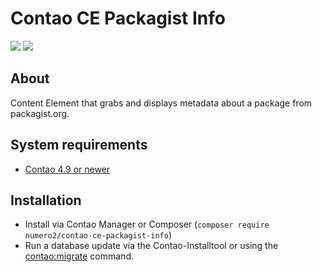 Contao CE Packagist Info
=======================

[![](https://img.shields.io/packagist/v/numero2/contao-ce-packagist-info.svg?style=flat-square)](https://packagist.org/packages/numero2/contao-ce-packagist-info) [![](https://img.shields.io/badge/License-LGPL%20v3-blue.svg?style=flat-square)](http://www.gnu.org/licenses/lgpl-3.0)

About
--
Content Element that grabs and displays metadata about a package from packagist.org.

System requirements
--

* [Contao 4.9 or newer](https://github.com/contao/contao)

Installation
--

* Install via Contao Manager or Composer (`composer require numero2/contao-ce-packagist-info`)
* Run a database update via the Contao-Installtool or using the [contao:migrate](https://docs.contao.org/dev/reference/commands/) command.
